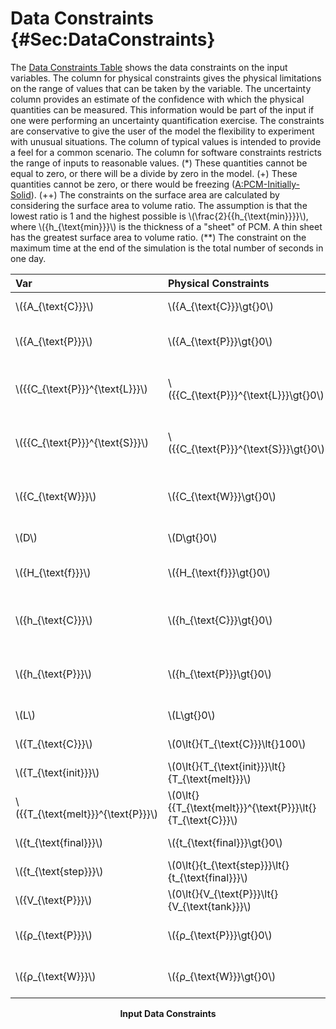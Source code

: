 # Data Constraints {#Sec:DataConstraints}

The [Data Constraints Table](./SecDataConstraints.md#Table:InDataConstraints) shows the data constraints on the input variables. The column for physical constraints gives the physical limitations on the range of values that can be taken by the variable. The uncertainty column provides an estimate of the confidence with which the physical quantities can be measured. This information would be part of the input if one were performing an uncertainty quantification exercise. The constraints are conservative to give the user of the model the flexibility to experiment with unusual situations. The column of typical values is intended to provide a feel for a common scenario. The column for software constraints restricts the range of inputs to reasonable values. (*) These quantities cannot be equal to zero, or there will be a divide by zero in the model. (+) These quantities cannot be zero, or there would be freezing ([A:PCM-Initially-Solid](./SecAssumps.md#assumpPIS)). (++) The constraints on the surface area are calculated by considering the surface area to volume ratio. The assumption is that the lowest ratio is 1 and the highest possible is \\(\frac{2}{{h\_{\text{min}}}}\\), where \\({h\_{\text{min}}}\\) is the thickness of a "sheet" of PCM. A thin sheet has the greatest surface area to volume ratio. (**) The constraint on the maximum time at the end of the simulation is the total number of seconds in one day.

<div id="Table:InDataConstraints"></div>

|Var                                  |Physical Constraints                                           |Software Constraints                                                                                                                |Typical Value                                                   |Uncert.    |
|:------------------------------------|:--------------------------------------------------------------|:-----------------------------------------------------------------------------------------------------------------------------------|:---------------------------------------------------------------|:----------|
|\\({A\_{\text{C}}}\\)                |\\({A\_{\text{C}}}\gt{}0\\)                                    |\\({A\_{\text{C}}}\leq{}{{A\_{\text{C}}}^{\text{max}}}\\)                                                                           |\\(0.12\\) \\({\text{m}^{2}}\\)                                 |10\\(\\%\\)|
|\\({A\_{\text{P}}}\\)                |\\({A\_{\text{P}}}\gt{}0\\)                                    |\\({V\_{\text{P}}}\leq{}{A\_{\text{P}}}\leq{}\frac{2}{{h\_{\text{min}}}}\\,{V\_{\text{tank}}}\\)                                    |\\(1.2\\) \\({\text{m}^{2}}\\)                                  |10\\(\\%\\)|
|\\({{C\_{\text{P}}}^{\text{L}}}\\)   |\\({{C\_{\text{P}}}^{\text{L}}}\gt{}0\\)                       |\\({{{C\_{\text{P}}}^{\text{L}}}\_{\text{min}}}\lt{}{{C\_{\text{P}}}^{\text{L}}}\lt{}{{{C\_{\text{P}}}^{\text{L}}}\_{\text{max}}}\\)|\\(2270\\) \\(\frac{\text{J}}{\text{kg}{}^{\circ}\text{C}}\\)   |10\\(\\%\\)|
|\\({{C\_{\text{P}}}^{\text{S}}}\\)   |\\({{C\_{\text{P}}}^{\text{S}}}\gt{}0\\)                       |\\({{{C\_{\text{P}}}^{\text{S}}}\_{\text{min}}}\lt{}{{C\_{\text{P}}}^{\text{S}}}\lt{}{{{C\_{\text{P}}}^{\text{S}}}\_{\text{max}}}\\)|\\(1760\\) \\(\frac{\text{J}}{\text{kg}{}^{\circ}\text{C}}\\)   |10\\(\\%\\)|
|\\({C\_{\text{W}}}\\)                |\\({C\_{\text{W}}}\gt{}0\\)                                    |\\({{C\_{\text{W}}}^{\text{min}}}\lt{}{C\_{\text{W}}}\lt{}{{C\_{\text{W}}}^{\text{max}}}\\)                                         |\\(4186\\) \\(\frac{\text{J}}{\text{kg}{}^{\circ}\text{C}}\\)   |10\\(\\%\\)|
|\\(D\\)                              |\\(D\gt{}0\\)                                                  |\\({\mathit{AR}\_{\text{min}}}\leq{}D\leq{}{\mathit{AR}\_{\text{max}}}\\)                                                           |\\(0.412\\) \\({\text{m}}\\)                                    |10\\(\\%\\)|
|\\({H\_{\text{f}}}\\)                |\\({H\_{\text{f}}}\gt{}0\\)                                    |\\({{H\_{\text{f}}}\_{\text{min}}}\lt{}{H\_{\text{f}}}\lt{}{{H\_{\text{f}}}\_{\text{max}}}\\)                                       |\\(211600\\) \\(\frac{\text{J}}{\text{kg}}\\)                   |10\\(\\%\\)|
|\\({h\_{\text{C}}}\\)                |\\({h\_{\text{C}}}\gt{}0\\)                                    |\\({{h\_{\text{C}}}^{\text{min}}}\leq{}{h\_{\text{C}}}\leq{}{{h\_{\text{C}}}^{\text{max}}}\\)                                       |\\(1000\\) \\(\frac{\text{W}}{\text{m}^{2}{}^{\circ}\text{C}}\\)|10\\(\\%\\)|
|\\({h\_{\text{P}}}\\)                |\\({h\_{\text{P}}}\gt{}0\\)                                    |\\({{h\_{\text{P}}}^{\text{min}}}\leq{}{h\_{\text{P}}}\leq{}{{h\_{\text{P}}}^{\text{max}}}\\)                                       |\\(1000\\) \\(\frac{\text{W}}{\text{m}^{2}{}^{\circ}\text{C}}\\)|10\\(\\%\\)|
|\\(L\\)                              |\\(L\gt{}0\\)                                                  |\\({L\_{\text{min}}}\leq{}L\leq{}{L\_{\text{max}}}\\)                                                                               |\\(1.5\\) \\({\text{m}}\\)                                      |10\\(\\%\\)|
|\\({T\_{\text{C}}}\\)                |\\(0\lt{}{T\_{\text{C}}}\lt{}100\\)                            |--                                                                                                                                  |\\(50\\) \\({{}^{\circ}\text{C}}\\)                             |10\\(\\%\\)|
|\\({T\_{\text{init}}}\\)             |\\(0\lt{}{T\_{\text{init}}}\lt{}{T\_{\text{melt}}}\\)          |--                                                                                                                                  |\\(40\\) \\({{}^{\circ}\text{C}}\\)                             |10\\(\\%\\)|
|\\({{T\_{\text{melt}}}^{\text{P}}}\\)|\\(0\lt{}{{T\_{\text{melt}}}^{\text{P}}}\lt{}{T\_{\text{C}}}\\)|--                                                                                                                                  |\\(44.2\\) \\({{}^{\circ}\text{C}}\\)                           |10\\(\\%\\)|
|\\({t\_{\text{final}}}\\)            |\\({t\_{\text{final}}}\gt{}0\\)                                |\\({t\_{\text{final}}}\lt{}{{t\_{\text{final}}}^{\text{max}}}\\)                                                                    |\\(50000\\) \\({\text{s}}\\)                                    |10\\(\\%\\)|
|\\({t\_{\text{step}}}\\)             |\\(0\lt{}{t\_{\text{step}}}\lt{}{t\_{\text{final}}}\\)         |--                                                                                                                                  |\\(0.01\\) \\({\text{s}}\\)                                     |10\\(\\%\\)|
|\\({V\_{\text{P}}}\\)                |\\(0\lt{}{V\_{\text{P}}}\lt{}{V\_{\text{tank}}}\\)             |\\({V\_{\text{P}}}\geq{}\mathit{MINFRACT}\\,{V\_{\text{tank}}}\\)                                                                   |\\(0.05\\) \\({\text{m}^{3}}\\)                                 |10\\(\\%\\)|
|\\({ρ\_{\text{P}}}\\)                |\\({ρ\_{\text{P}}}\gt{}0\\)                                    |\\({{ρ\_{\text{P}}}^{\text{min}}}\lt{}{ρ\_{\text{P}}}\lt{}{{ρ\_{\text{P}}}^{\text{max}}}\\)                                         |\\(1007\\) \\(\frac{\text{kg}}{\text{m}^{3}}\\)                 |10\\(\\%\\)|
|\\({ρ\_{\text{W}}}\\)                |\\({ρ\_{\text{W}}}\gt{}0\\)                                    |\\({{ρ\_{\text{W}}}^{\text{min}}}\lt{}{ρ\_{\text{W}}}\leq{}{{ρ\_{\text{W}}}^{\text{max}}}\\)                                        |\\(1000\\) \\(\frac{\text{kg}}{\text{m}^{3}}\\)                 |10\\(\\%\\)|

**<p align="center">Input Data Constraints</p>**
